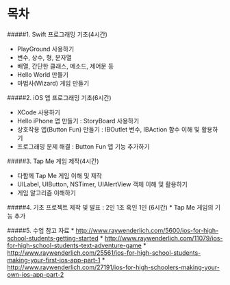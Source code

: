 # 목차

#####1. Swift 프로그래밍 기초(4시간)
* PlayGround 사용하기
* 변수, 상수, 형, 문자열
* 배열, 간단한 클래스, 메소드, 제어문 등
* Hello World 만들기
* 마법사(Wizard) 게임 만들기

#####2. iOS 앱 프로그래밍 기초(6시간)
* XCode 사용하기
* Hello iPhone 앱 만들기 : StoryBoard 사용하기
* 상호작용 앱(Button Fun) 만들기 : IBOutlet 변수, IBAction 함수 이해 및 활용하기
* 프로그래밍 문제 해결 : Button Fun 앱 기능 추가하기

#####3. Tap Me 게임 제작(4시간)
* 다함께 Tap Me 게임 이해 및 제작
* UILabel, UIButton, NSTimer, UIAlertView 객체 이해 및 활용하기
* 게임 알고리즘 이해하기

#####4. 기초 프로젝트 제작 및 발표 : 2인 1조 혹인 1인 (6시간) 
* 
Tap Me 게임의 기능 추가

#####5. 수업 참고 자료
* 
http://www.raywenderlich.com/5600/ios-for-high-school-students-getting-started
* 
http://www.raywenderlich.com/11079/ios-for-high-school-students-text-adventure-game
* 
http://www.raywenderlich.com/25561/ios-for-high-school-students-making-your-first-ios-app-part-1
* 
http://www.raywenderlich.com/27191/ios-for-high-schoolers-making-your-own-ios-app-part-2



